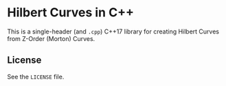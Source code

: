 # Hilbert Curves in C++

This is a single-header (and `.cpp`) C++17 library for creating Hilbert Curves from Z-Order (Morton) Curves.

## License

See the `LICENSE` file.
